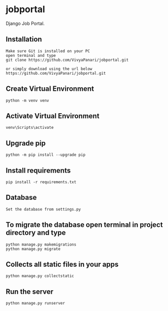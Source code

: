 # jobportal
Django Job Portal.       


## Installation 

```
Make sure Git is installed on your PC
open terminal and type
git clone https://github.com/VivyaPanari/jobportal.git

or simply download using the url below
https://github.com/VivyaPanari/jobportal.git
```

## Create Virtual Environment

```
python -m venv venv
```
## Activate Virtual Environment

```
venv\Scripts\activate
```
## Upgrade pip

```
python -m pip install --upgrade pip
```

## Install requirements

```
pip install -r requirements.txt
```
## Database

```
Set the database from settings.py
```

## To migrate the database open terminal in project directory and type
```
python manage.py makemigrations
python manage.py migrate
```

## Collects all static files in your apps

```
python manage.py collectstatic
```

## Run the server
```
python manage.py runserver
```


